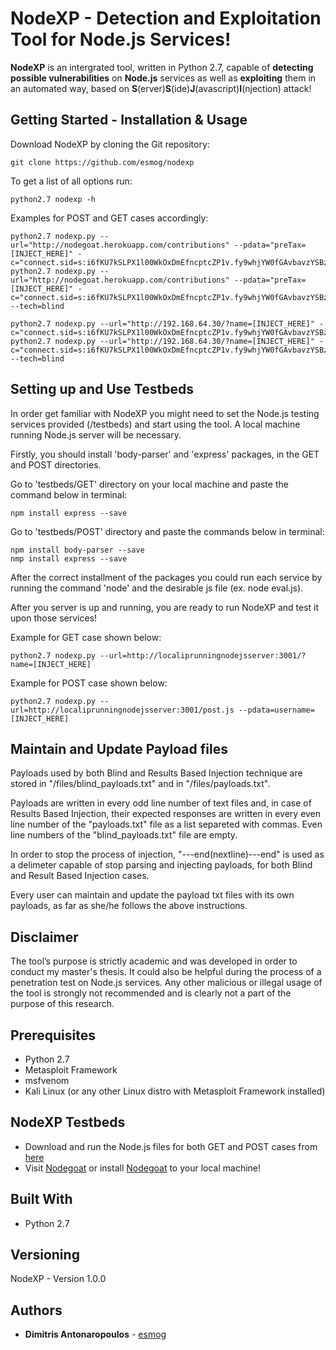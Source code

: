 # NodeXP - Detection and Exploitation Tool for Node.js Services!

**NodeXP** is an intergrated tool, written in Python 2.7, capable of **detecting possible vulnerabilities** on **Node.js** services as well as **exploiting** them in an automated way, based on **S**(erver)**S**(ide)**J**(avascript)**I**(njection) attack!

## Getting Started - Installation & Usage

Download NodeXP by cloning the Git repository:

	git clone https://github.com/esmog/nodexp

To get a list of all options run:

	python2.7 nodexp -h


Examples for POST and GET cases accordingly:
	
	python2.7 nodexp.py --url="http://nodegoat.herokuapp.com/contributions" --pdata="preTax=[INJECT_HERE]" -c="connect.sid=s:i6fKU7kSLPX1l00WkOxDmEfncptcZP1v.fy9whjYW0fGAvbavzYSBz1C2ZhheDuQ1SU5qpgVzbTA"
	python2.7 nodexp.py --url="http://nodegoat.herokuapp.com/contributions" --pdata="preTax=[INJECT_HERE]" -c="connect.sid=s:i6fKU7kSLPX1l00WkOxDmEfncptcZP1v.fy9whjYW0fGAvbavzYSBz1C2ZhheDuQ1SU5qpgVzbTA" --tech=blind
	
	python2.7 nodexp.py --url="http://192.168.64.30/?name=[INJECT_HERE]" -c="connect.sid=s:i6fKU7kSLPX1l00WkOxDmEfncptcZP1v.fy9whjYW0fGAvbavzYSBz1C2ZhheDuQ1SU5qpgVzbTA"
	python2.7 nodexp.py --url="http://192.168.64.30/?name=[INJECT_HERE]" -c="connect.sid=s:i6fKU7kSLPX1l00WkOxDmEfncptcZP1v.fy9whjYW0fGAvbavzYSBz1C2ZhheDuQ1SU5qpgVzbTA" --tech=blind

## Setting up and Use Testbeds

In order get familiar with NodeXP you might need to set the Node.js testing services provided (/testbeds) and start using the tool. A local machine running Node.js server will be necessary.

Firstly, you should install 'body-parser' and 'express' packages, in the GET and POST directories. 

Go to 'testbeds/GET' directory on your local machine and paste the command below in terminal:
	
	npm install express --save
		
Go to 'testbeds/POST' directory and paste the commands below in terminal:	

	npm install body-parser --save
	nmp install express --save
	
After the correct installment of the packages you could run each service by running the command 'node' and the desirable js file (ex. node eval.js).	

After you server is up and running, you are ready to run NodeXP and test it upon those services! 

Example for GET case shown below:
	
	python2.7 nodexp.py --url=http://localiprunningnodejsserver:3001/?name=[INJECT_HERE]

Example for POST case shown below: 
	
	python2.7 nodexp.py --url=http://localiprunningnodejsserver:3001/post.js --pdata=username=[INJECT_HERE]
	
## Maintain and Update Payload files

Payloads used by both Blind and Results Based Injection technique are stored in "/files/blind_payloads.txt" and in "/files/payloads.txt".

Payloads are written in every odd line number of text files and, in case of Results Based Injection, their expected responses are written in every even line number of the "payloads.txt" file as a list separeted with commas. Even line numbers of the "blind_payloads.txt" file are empty. 

In order to stop the process of injection, "---end(nextline)---end" is used as a delimeter capable of stop parsing and injecting payloads, for both Blind and Result Based Injection cases. 

Every user can maintain and update the payload txt files with its own payloads, as far as she/he follows the above instructions.

## Disclaimer

The tool’s purpose is strictly academic and was developed in order to conduct my master's thesis. It could also be helpful during the process of a penetration test on Node.js services. Any other malicious or illegal usage of the tool is strongly not recommended and is clearly not a part of the purpose of this research.


## Prerequisites

 - Python 2.7
 - Metasploit Framework
 - msfvenom
 - Kali Linux (or any other Linux distro with Metasploit Framework installed)


## NodeXP Testbeds
 
 - Download and run the Node.js files for both GET and POST cases from [here](https://github.com/esmog/nodexp/tree/master/testbeds)
 - Visit [Nodegoat](http://nodegoat.herokuapp.com) or install  [Nodegoat](https://github.com/OWASP/NodeGoat) to your local machine!


## Built With

* Python 2.7


## Versioning

NodeXP - Version 1.0.0


## Authors

* **Dimitris Antonaropoulos** - [esmog](https://github.com/esmog)

